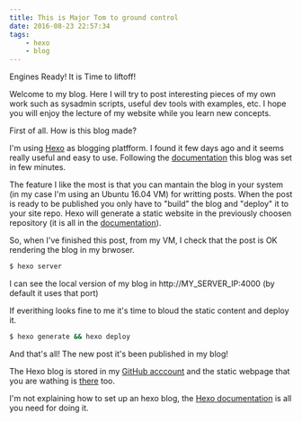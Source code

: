 ```yaml
---
title: This is Major Tom to ground control
date: 2016-08-23 22:57:34
tags:
    - hexo
    - blog
---
```

Engines Ready! It is Time to liftoff!

Welcome to my blog. Here I will try to post interesting pieces of my own work such as sysadmin scripts, useful dev tools with examples, etc. I hope you will enjoy the lecture of my website while you learn new concepts.

First of all. How is this blog made?

I'm using [Hexo](https://hexo.io/) as blogging platfform. I found it few days ago and it seems really useful and easy to use. Following the [documentation](https://hexo.io/docs/) this blog was set in few minutes.

The feature I like the most is that you can mantain the blog in your system (in my case I'm using an Ubuntu 16.04 VM) for writting posts. When the post is ready to be published you only have to "build" the blog and "deploy" it to your site repo. Hexo will generate a static website in the previously choosen repository (it is all in the [documentation](https://hexo.io/docs/)).

So, when I've finished this post, from my VM, I check that the post is OK rendering the blog in my brwoser.

``` bash
$ hexo server
```

I can see the local version of my blog in http://MY_SERVER_IP:4000 (by default it uses that port)

If everithing looks fine to me it's time to bloud the static content and deploy it.

``` bash
$ hexo generate && hexo deploy
```

And that's all! The new post it's been published in my blog!

The Hexo blog is stored in my [GitHub acccount](https://github.com/a-castellano/hexo_blog) and the static webpage that you are wathing is [there](https://github.com/a-castellano/a-castellano.github.io) too.

I'm not explaining how to set up an hexo blog, the [Hexo documentation](https://hexo.io/docs/) is all you need for doing it.